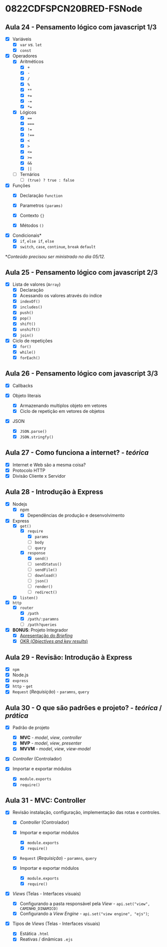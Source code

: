 # 0822CDFSPCN20BRED-FSNode

## Aula 24 - Pensamento lógico com javascript 1/3

- [x] Variáveis
    - [x] `var` *vs.* `let`
    - [x] `const`

- [x] Operadores
    - [x] Aritméticos
        - [x] `+`
        - [x] `-`
        - [x] `/`
        - [x] `%`
        - [x] `**`
        - [x] `+=`
        - [x] `-=`
        - [x] `*=`
    - [x] Lógicos
        - [x] `==`
        - [x] `===`
        - [x] `!=`
        - [x] `!==`
        - [x] `<`
        - [x] `>`
        - [x] `<=`
        - [x] `>=`
        - [x] `&&`
        - [x] `||`
    -[ ] Ternários
        - [ ] `(true) ? true : false `

- [x] Funções 
    - [x] Declaração `function`
    - [x] Parametros `(params)`
    - [x] Contexto `{}`
    - [x] Métodos `()`


- [x] Condicionais*
    - [x] `if`, `else if`, `else`
    - [x] `switch`, `case`, `continue`, `break` `default`

**Conteúdo precisou ser ministrado no dia 05/12.*

## Aula 25 - Pensamento lógico com javascript 2/3

- [x] Lista de valores (`Array`)
    - [x] Declaração
    - [x] Acessando os valores através do indice
    - [x] `indexOf()`
    - [x] `includes()`
    - [x] `push()`
    - [x] `pop()`
    - [x] `shift()`
    - [x] `unshift()`
    - [x] `join()`

- [x] Ciclo de repetições
    - [x] `for()`
    - [x] `while()`
    - [x] `forEach()`

## Aula 26 - Pensamento lógico com javascript 3/3

- [x] Callbacks

- [x] Objeto literais
    - [x] Armazenando multiplos objeto em vetores
    - [x] Ciclo de repetição em vetores de objetos

- [x] JSON
    - [x] `JSON.parse()`
    - [x] `JSON.stringfy()`

## Aula 27 - Como funciona a internet? - *teórica*

- [x] Internet e Web são a mesma coisa?
- [x] Protocolo HTTP
- [x] Divisão Cliente x Servidor

## Aula 28 - Introdução à Express

- [x] Nodejs
    - [x] npm
        - [x] Dependências de produção e desenvolvimento

- [x] Express
    - [x] `get()`
        - [x] `require`
            - [x] `params`
            - [ ] `body`
            - [ ] `query`
        - [x] `response`
            - [x] `send()`
            - [ ] `sendStatus()`
            - [ ] `sendFile()`
            - [ ] `download()`
            - [ ] `json()`
            - [ ] `render()`
            - [ ] `redirect()`
    - [x] `listen()`

- [x] `http`
    - [x] `router`
        - [x] `/path`
        - [x] `/path/:paramns`
        - [ ] `/path?queries`

- [x] **BONUS**: Projeto Integrador
    - [x] [Apresentação do *Briefing*](https://docs.google.com/document/d/19o1s0FmoVinTDs-cSiBL3QHP-gKNwOOXFQz9teUW1AE/edit?usp=sharing)
    - [x] [OKR (*Objectives and key results*)](https://docs.google.com/spreadsheets/d/1DlWdf5taLUJIH6EEKfb-8IYi7ccQ6yM4U44B0BCtWYA/edit?usp=sharing)

## Aula 29 - Revisão: Introdução à Express

- [x] `npm` 
- [x] Node.js
- [x] `express`
- [x] `http` - `get`
- [x] `Request` (*Requisição*) - `paramns`, `query`

## Aula 30 - O que são padrões e projeto? - *teórica* / *prática*

- [x] Padrão de projeto
    - [x] **MVC** - *model*, *view*, *controller*
    - [x] **MVP** - *model*, *view*, *presenter*
    - [x] **MVVM** - *model*, *view*, *view-model*

- [x] *Controller* (Controlador)

- [x] Importar e exportar módulos
    - [x] `module.exports`
    - [x] `require()`

## Aula 31 - MVC: Controller

- [x] Revisão instalação, configuração, implementação das rotas e controles.

    - [x] *Controller* (Controlador)

    - [x] Importar e exportar módulos
        - [x] `module.exports`
        - [x] `require()`

    - [x] `Request` (*Requisição*) - `paramns`, `query`

    - [x] Importar e exportar módulos
        - [x] `module.exports`
        - [x] `require()`

- [x] *Views* (Telas - Interfaces visuais)

    - [x] Configurando a pasta responsável pela *View* - `api.set("view", CAMINHO_DINAMICO)`
    - [x] Configurando a *View Engine* - `api.set("view engine", "ejs")`;

- [x] Tipos de *Views* (Telas - Interfaces visuais)

    - [x] Estática `.html`
    - [x] Reativas / dinâmicas `.ejs`
